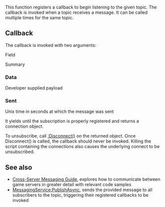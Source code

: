 This function registers a callback to begin listening to the given topic. The callback is invoked when a topic receives a message. It can be called multiple times for the same topic.

Callback
--------

The callback is invoked with two arguments:

Field

Summary

### Data

Developer supplied payload

### Sent

Unix time in seconds at which the message was sent

It yields until the subscription is properly registered and returns a connection object.

To unsubscribe, call [:Disconnect()](https://developer.roblox.com/en-us/api-reference/datatype/RBXScriptConnection) on the returned object. Once Disconnect() is called, the callback should never be invoked. Killing the script containing the connections also causes the underlying connect to be unsubscribed.

See also
--------

*   [Cross-Server Messaging Guide](https://developer.roblox.com/en-us/articles/cross-server-messaging), explores how to communicate between game servers in greater detail with relevant code samples
*   [MessagingService:PublishAsync](https://developer.roblox.com/en-us/api-reference/function/MessagingService/PublishAsync), sends the provided message to all subscribers to the topic, triggering their registered callbacks to be invoked